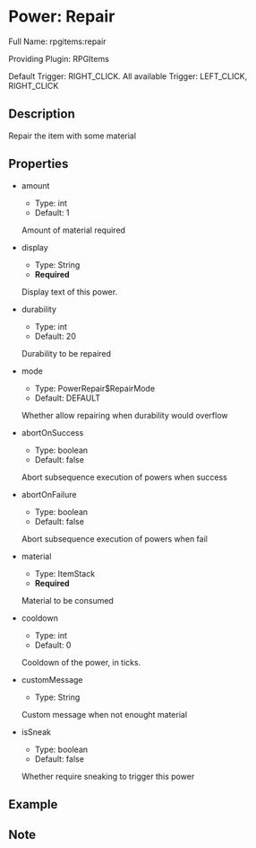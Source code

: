 # Power: Repair

Full Name: rpgitems:repair

Providing Plugin: RPGItems

Default Trigger: RIGHT_CLICK. All available Trigger: LEFT_CLICK, RIGHT_CLICK

<!-- beginCustomHeader -->
<!-- endCustomHeader -->

## Description

Repair the item with some material
<!-- beginCustomDescription -->
<!-- endCustomDescription -->

## Properties

* amount

  * Type: int
  * Default: 1

  Amount of material required

* display

  * Type: String
  * **Required**

  Display text of this power.

* durability

  * Type: int
  * Default: 20

  Durability to be repaired

* mode

  * Type: PowerRepair$RepairMode
  * Default: DEFAULT

  Whether allow repairing when durability would overflow

* abortOnSuccess

  * Type: boolean
  * Default: false

  Abort subsequence execution of powers when success

* abortOnFailure

  * Type: boolean
  * Default: false

  Abort subsequence execution of powers when fail

* material

  * Type: ItemStack
  * **Required**

  Material to be consumed

* cooldown

  * Type: int
  * Default: 0

  Cooldown of the power, in ticks.

* customMessage

  * Type: String

  Custom message when not enought material

* isSneak

  * Type: boolean
  * Default: false

  Whether require sneaking to trigger this power


<!-- beginCustomProperties -->
<!-- endCustomProperties -->

## Example

<!-- beginCustomExample -->
<!-- endCustomExample -->

## Note

<!-- beginCustomNote -->
<!-- endCustomNote -->